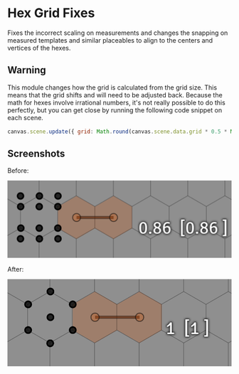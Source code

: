 # Hex Grid Fixes

Fixes the incorrect scaling on measurements and changes the snapping on measured templates and similar placeables to align to the centers and vertices of the hexes.

## Warning

This module changes how the grid is calculated from the grid size. This means that the grid shifts and will need to be adjusted back. Because the math for hexes involve irrational numbers, it's not really possible to do this perfectly, but you can get close by running the following code snippet on each scene.

```js
canvas.scene.update({ grid: Math.round(canvas.scene.data.grid * 0.5 * Math.sqrt(3)) });
```

## Screenshots

Before:

![Before](https://github.com/BoltsJ/fvtt-hex-grid-fix/blob/default/before.png?raw=true)

After:

![After](https://github.com/BoltsJ/fvtt-hex-grid-fix/blob/default/after.png?raw=true)
